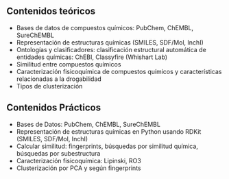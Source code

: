 ## Contenidos teóricos

* Bases de datos de compuestos químicos: PubChem, ChEMBL, SureChEMBL
* Representación de estructuras químicas (SMILES, SDF/Mol, InchI)
* Ontologías y clasificadores: clasificación estructural automática de entidades químicas: ChEBI, Classyfire (Whishart Lab)
* Similitud entre compuestos químicos
* Caracterización fisicoquímica de compuestos químicos y características relacionadas a la  drogabilidad
* Tipos de clusterización

## Contenidos Prácticos

* Bases de Datos: PubChem, ChEMBL, SureChEMBL
* Representación de estructuras químicas en Python usando RDKit (SMILES, SDF/Mol, InchI)
* Calcular similitud: fingerprints, búsquedas por similitud química, búsquedas por subestructura
* Caracterización fisicoquímica: Lipinski, RO3
* Clusterización por PCA y según fingerprints 


<!--
[:fontawesome-solid-2x-download: Programa completo de la materia](#){ .md-button } 
-->
